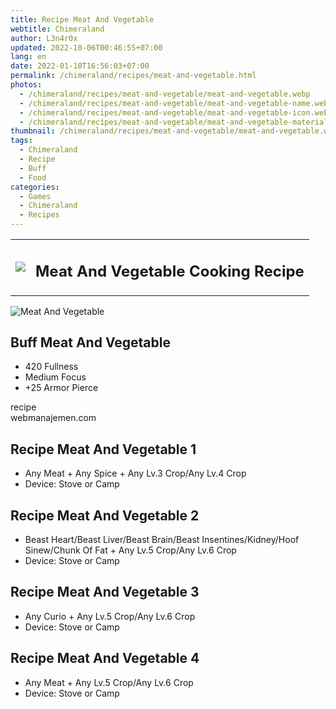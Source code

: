 ```yaml
---
title: Recipe Meat And Vegetable
webtitle: Chimeraland
author: L3n4r0x
updated: 2022-10-06T00:46:55+07:00
lang: en
date: 2022-01-10T16:56:03+07:00
permalink: /chimeraland/recipes/meat-and-vegetable.html
photos:
  - /chimeraland/recipes/meat-and-vegetable/meat-and-vegetable.webp
  - /chimeraland/recipes/meat-and-vegetable/meat-and-vegetable-name.webp
  - /chimeraland/recipes/meat-and-vegetable/meat-and-vegetable-icon.webp
  - /chimeraland/recipes/meat-and-vegetable/meat-and-vegetable-material.webp
thumbnail: /chimeraland/recipes/meat-and-vegetable/meat-and-vegetable.webp
tags:
  - Chimeraland
  - Recipe
  - Buff
  - Food
categories:
  - Games
  - Chimeraland
  - Recipes
---
```


<section id="bootstrap-wrapper"><link rel="stylesheet" href="https://cdn.statically.io/gh/dimaslanjaka/Web-Manajemen/40ac3225/css/bootstrap-4.5-wrapper.css"/><div class="row mb-2"><div class="col-md-12 mb-2"><table class="table" id="post-info"><tbody><tr><td><img class="d-inline-block me-2" src="/chimeraland/recipes/meat-and-vegetable/meat-and-vegetable-icon.webp" width="auto" height="auto"/></td><td><h1 class="fs-5">Meat And Vegetable Cooking Recipe</h1></td></tr></tbody></table></div></div><div class="card mb-2"><div class="row g-0"><div class="col-sm-4 position-relative mb-2"><img src="/chimeraland/recipes/meat-and-vegetable/meat-and-vegetable-material.webp" class="card-img fit-cover w-100 h-100" alt="Meat And Vegetable" data-fancybox="true"/></div><div class="col-sm-8 mb-2"><div class="card-body"><h2 class="card-title fs-5">Buff Meat And Vegetable</h2><div class="card-text"><ul><li>420 Fullness</li><li>Medium Focus</li><li>+25 Armor Pierce</li></ul></div><span class="badge rounded-pill bg-dark">recipe</span></div><div class="card-footer text-end text-muted">webmanajemen.com</div></div></div></div><div class="row mb-2"><div class="col-12 col-lg-6 recipe-item mb-2"><div class="card"><div class="card-body"><h2 class="card-title fs-5">Recipe Meat And Vegetable 1</h2><div class="card-text"><ul><li>Any Meat<span> + </span>Any Spice<span> + </span>Any Lv.3 Crop/Any Lv.4 Crop</li><li>Device: Stove or Camp</li></ul></div></div></div></div><div class="col-12 col-lg-6 recipe-item mb-2"><div class="card"><div class="card-body"><h2 class="card-title fs-5">Recipe Meat And Vegetable 2</h2><div class="card-text"><ul><li>Beast Heart/Beast Liver/Beast Brain/Beast Insentines/Kidney/Hoof Sinew/Chunk Of Fat<span> + </span>Any Lv.5 Crop/Any Lv.6 Crop</li><li>Device: Stove or Camp</li></ul></div></div></div></div><div class="col-12 col-lg-6 recipe-item mb-2"><div class="card"><div class="card-body"><h2 class="card-title fs-5">Recipe Meat And Vegetable 3</h2><div class="card-text"><ul><li>Any Curio<span> + </span>Any Lv.5 Crop/Any Lv.6 Crop</li><li>Device: Stove or Camp</li></ul></div></div></div></div><div class="col-12 col-lg-6 recipe-item mb-2"><div class="card"><div class="card-body"><h2 class="card-title fs-5">Recipe Meat And Vegetable 4</h2><div class="card-text"><ul><li>Any Meat<span> + </span>Any Lv.5 Crop/Any Lv.6 Crop</li><li>Device: Stove or Camp</li></ul></div></div></div></div></div></section>